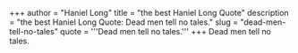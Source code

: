 +++
author = "Haniel Long"
title = "the best Haniel Long Quote"
description = "the best Haniel Long Quote: Dead men tell no tales."
slug = "dead-men-tell-no-tales"
quote = '''Dead men tell no tales.'''
+++
Dead men tell no tales.

